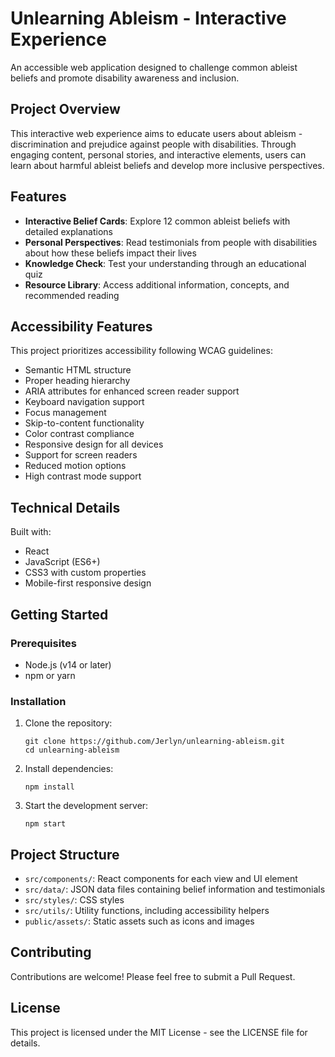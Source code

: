 # Unlearning Ableism - Interactive Experience

An accessible web application designed to challenge common ableist beliefs and promote disability awareness and inclusion.

## Project Overview

This interactive web experience aims to educate users about ableism - discrimination and prejudice against people with disabilities. Through engaging content, personal stories, and interactive elements, users can learn about harmful ableist beliefs and develop more inclusive perspectives.

## Features

- **Interactive Belief Cards**: Explore 12 common ableist beliefs with detailed explanations
- **Personal Perspectives**: Read testimonials from people with disabilities about how these beliefs impact their lives
- **Knowledge Check**: Test your understanding through an educational quiz
- **Resource Library**: Access additional information, concepts, and recommended reading

## Accessibility Features

This project prioritizes accessibility following WCAG guidelines:

- Semantic HTML structure
- Proper heading hierarchy
- ARIA attributes for enhanced screen reader support
- Keyboard navigation support
- Focus management
- Skip-to-content functionality
- Color contrast compliance
- Responsive design for all devices
- Support for screen readers
- Reduced motion options
- High contrast mode support

## Technical Details

Built with:
- React
- JavaScript (ES6+)
- CSS3 with custom properties
- Mobile-first responsive design

## Getting Started

### Prerequisites

- Node.js (v14 or later)
- npm or yarn

### Installation

1. Clone the repository:
   ```
   git clone https://github.com/Jerlyn/unlearning-ableism.git
   cd unlearning-ableism
   ```

2. Install dependencies:
   ```
   npm install
   ```

3. Start the development server:
   ```
   npm start
   ```

## Project Structure

- `src/components/`: React components for each view and UI element
- `src/data/`: JSON data files containing belief information and testimonials
- `src/styles/`: CSS styles
- `src/utils/`: Utility functions, including accessibility helpers
- `public/assets/`: Static assets such as icons and images

## Contributing

Contributions are welcome! Please feel free to submit a Pull Request.

## License

This project is licensed under the MIT License - see the LICENSE file for details.
